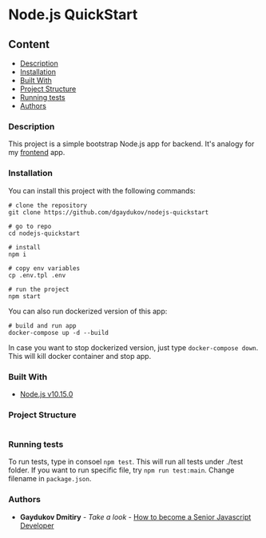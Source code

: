 # Node.js QuickStart

## Content
* [Description](#description)
* [Installation](#installation)
* [Built With](#built-with)
* [Project Structure](#project-structure)
* [Running tests](#running-tests)
* [Authors](#authors)

### Description

This project is a simple bootstrap Node.js app for backend. It's analogy for my [frontend](https://github.com/dgaydukov/react-quickstart) app.


### Installation

You can install this project with the following commands:
```shell
# clone the repository
git clone https://github.com/dgaydukov/nodejs-quickstart

# go to repo
cd nodejs-quickstart

# install
npm i

# copy env variables
cp .env.tpl .env

# run the project
npm start
```

You can also run dockerized version of this app:
```shell
# build and run app
docker-compose up -d --build
```

In case you want to stop dockerized version, just type `docker-compose down`. This will kill docker container and stop app.


### Built With

* [Node.js v10.15.0](https://nodejs.org/fr/blog/release/v10.15.0/)




### Project Structure
```
```


### Running tests
To run tests, type in consoel `npm test`. This will run all tests under ./test folder. If you want to run specific file, try `npm run test:main`. Change filename in `package.json`.


### Authors

* **Gaydukov Dmitiry** - *Take a look* - [How to become a Senior Javascript Developer](https://github.com/dgaydukov/how-to-become-a-senior-js-developer)